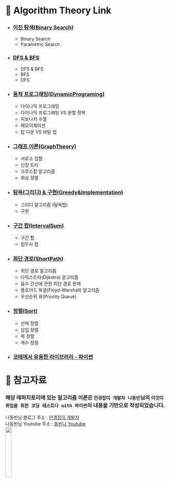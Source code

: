 # 📌 Algorithm Theory Link<br>
- ### [이진 탐색(Binary Search)](BinarySearch/BinarySearch.md)
  - Binary Search
  - Parametric Search  
- ### [DFS & BFS](DFS&BFS/DFS&BFS.md)
  - DFS & BFS
  - BFS
  - DFS  
- ### [동적 프로그래밍(DynamicPrograming)](DynamicPrograming/DynamicPrograming.md)
  - 다이나믹 프로그래밍
  - 다이나믹 프로그래밍 VS 분할 정복
  - 피보나치 수열
  - 메모이제이션
  - 탑 다운 VS 바텀 업

- ### [그래프 이론(GraphTheory)](GraphTheory/GraphTheory.md)
  - 서로소 집합
  - 신장 트리
  - 크루스칼 알고리즘
  - 위상 정렬
    
- ### [탐욕(그리디) & 구현(Greedy&Implementation)](Greedy&Implementation/Greedy&Implementation.md)
  - 그리디 알고리즘 (탐욕법)
  - 구현
  
- ### [구간 합(IntervalSum)](./IntervalSum/IntervalSum.md)
  - 구간 합
  - 접두사 합
  
- ### [최단 경로(ShortPath)](ShortPath/ShortPath.md)
  - 최단 경로 알고리즘
  - 다익스트라(Dijkstra) 알고리즘
  - 음수 간선에 관한 최단 경로 문제  
  - 플로이드 워셜(Floyd-Warshall) 알고리즘
  - 우선순위 큐(Priority Queue)
  
- ### [정렬(Sort)](Sort/Sort.md)
  - 선택 정렬
  - 삽입 정렬
  - 퀵 정렬
  - 계수 정렬
  
- ### [코테에서 유용한 라이브러리 - 파이썬](PythonLibrary/PythonLibrary.md)

# 📌 참고자료
### 해당 레퍼지토리에 있는 알고리즘 이론은 `안경잡이 개발자 나동빈`님의 `이것이 취업을 위한 코딩 테스트다 with 파이썬`의 내용을 기반으로 작성되었습니다.
나동빈님 블로그 주소 : [안경잡이 개발자](https://ndb796.tistory.com/) <br>
나동빈님 Youtube 주소 : [동빈나 Youtube](https://www.youtube.com/channel/UChflhu32f5EUHlY7_SetNWw) <br>
<img width="20%" src="https://user-images.githubusercontent.com/48740872/125433963-08b4419e-340c-4934-a91c-05ee312a5a72.png"/>

